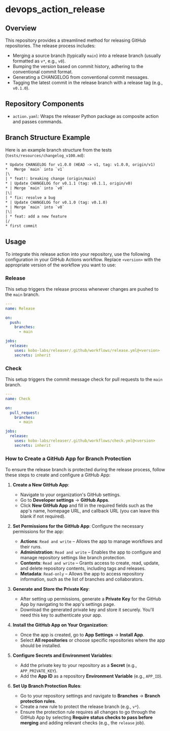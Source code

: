 # devops_action_release

## Overview

This repository provides a streamlined method for releasing GitHub repositories. The release process includes:

- Merging a source branch (typically `main`) into a release branch (usually formatted as `v*`, e.g., `v0`).
- Bumping the version based on commit history, adhering to the conventional commit format.
- Generating a CHANGELOG from conventional commit messages.
- Tagging the latest commit in the release branch with a release tag (e.g., `v0.1.0`).

## Repository Components

- `action.yaml`: Wraps the releaser Python package as composite action and passes commands.

## Branch Structure Example

Here is an example branch structure from the tests (`tests/resources/changelog_v100.md`):

```txt
* Update CHANGELOG for v1.0.0 (HEAD -> v1, tag: v1.0.0, origin/v1)
*   Merge `main` into `v1`
|\
| * feat!: breaking change (origin/main)
* | Update CHANGELOG for v0.1.1 (tag: v0.1.1, origin/v0)
* | Merge `main` into `v0`
|\|
| * fix: resolve a bug
* | Update CHANGELOG for v0.1.0 (tag: v0.1.0)
* | Merge `main` into `v0`
|\|
| * feat: add a new feature
|/
* first commit
```

## Usage

To integrate this release action into your repository, use the following configuration in your GitHub Actions workflow. Replace `<version>` with the appropriate version of the workflow you want to use:

### Release

This setup triggers the release process whenever changes are pushed to the `main` branch.

```yaml
---
name: Release

on:
  push:
    branches:
      - main

jobs:
  release:
    uses: kobo-labs/releaser/.github/workflows/release.yml@<version>
    secrets: inherit
```

### Check

This setup triggers the commit message check for pull requests to the `main` branch.

```yaml
---
name: Check

on:
  pull_request:
    branches:
      - main

jobs:
  release:
    uses: kobo-labs/releaser/.github/workflows/check.yml@<version>
    secrets: inherit
```

### How to Create a GitHub App for Branch Protection

To ensure the release branch is protected during the release process, follow these steps to create and configure a GitHub App:

1. **Create a New GitHub App**:
   - Navigate to your organization's GitHub settings.
   - Go to **Developer settings** -> **GitHub Apps**.
   - Click **New GitHub App** and fill in the required fields such as the app's name, homepage URL, and callback URL (you can leave this blank if not required).
2. **Set Permissions for the GitHub App**:
   Configure the necessary permissions for the app:

   - **Actions**: `Read and write` – Allows the app to manage workflows and their runs.
   - **Administration**: `Read and write` – Enables the app to configure and manage repository settings like branch protection.
   - **Contents**: `Read and write` – Grants access to create, read, update, and delete repository contents, including tags and releases.
   - **Metadata**: `Read-only` – Allows the app to access repository information, such as the list of branches and collaborators.

3. **Generate and Store the Private Key**:

   - After setting up permissions, generate a **Private Key** for the GitHub App by navigating to the app's settings page.
   - Download the generated private key and store it securely. You'll need this key to authenticate your app.

4. **Install the GitHub App on Your Organization**:

   - Once the app is created, go to **App Settings** -> **Install App**.
   - Select **All repositories** or choose specific repositories where the app should be installed.

5. **Configure Secrets and Environment Variables**:
   - Add the private key to your repository as a **Secret** (e.g., `APP_PRIVATE_KEY`).
   - Add the **App ID** as a repository **Environment Variable** (e.g., `APP_ID`).
6. **Set Up Branch Protection Rules**:
   - Go to your repository settings and navigate to **Branches** -> **Branch protection rules**.
   - Create a new rule to protect the release branch (e.g., `v*`).
   - Ensure the protection rule requires all changes to go through the GitHub App by selecting **Require status checks to pass before merging** and adding relevant checks (e.g., the `release` job).

